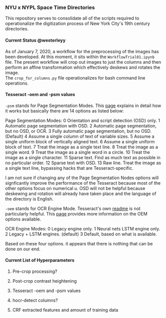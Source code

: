 ### NYU x NYPL Space Time Directories
This repository serves to consolidate all of the scripts required to operationalize the digitization process of New York City's 19th century directories.  

#### Current Status @westerleyy
As of January 7, 2020, a workflow for the preprocessing of the images has been developed. At this moment, it sits within the `WorkflowTrial01.ipynb` file. The present workflow will crop out images to just the columns and then perform an affine transformation which effectively deskews and rotates the image.  
The `crop_for_columns.py` file operationalizes for bash command line operations.  
  
#### Tesseract -oem and -psm values  
`-psm` stands for Page Segmentation Modes. This [page](https://github.com/tesseract-ocr/tesseract/wiki/ImproveQuality#page-segmentation-method) explains in detail how it works but basically there are 14 options as listed below:  

Page Segmentation Modes:
  0    Orientation and script detection (OSD) only.
  1    Automatic page segmentation with OSD.
  2    Automatic page segmentation, but no OSD, or OCR.
  3    Fully automatic page segmentation, but no OSD. (Default)
  4    Assume a single column of text of variable sizes.
  5    Assume a single uniform block of vertically aligned text.
  6    Assume a single uniform block of text.
  7    Treat the image as a single text line.
  8    Treat the image as a single word.
  9    Treat the image as a single word in a circle.
 10    Treat the image as a single character.
 11    Sparse text. Find as much text as possible in no particular order.
 12    Sparse text with OSD.
 13    Raw line. Treat the image as a single text line, bypassing hacks that are Tesseract-specific.  
   
I am not sure if changing any of the Page Segmentation Nodes options will signficantly improve the performance of the Tesseract because most of the other options focus on numerical u. OSD will not be helpful because deskewing and rotation will already have taken place and the language of the directory is English. 

`-oem` stands for OCR Engine Mode. Tesseract's own [readme](https://github.com/tesseract-ocr/tesseract/wiki/ReadMe) is not particularly helpful. This [page](https://www.learnopencv.com/deep-learning-based-text-recognition-ocr-using-tesseract-and-opencv/) provides more information on the OEM options available. 

OCR Engine Modes:
  0    Legacy engine only.
  1    Neural nets LSTM engine only.
  2    Legacy + LSTM engines. (default)
  3    Default, based on what is available.  
  
Based on these four options. it appears that there is nothing that can be done on our end. 

#### Current List of Hyperparameters

1. Pre-crop processing?

2. Post-crop contrast heightening

3. Tesseract -oem and -psm values

4. hocr-detect columns?

5. CRF extracted features and amount of training data 
